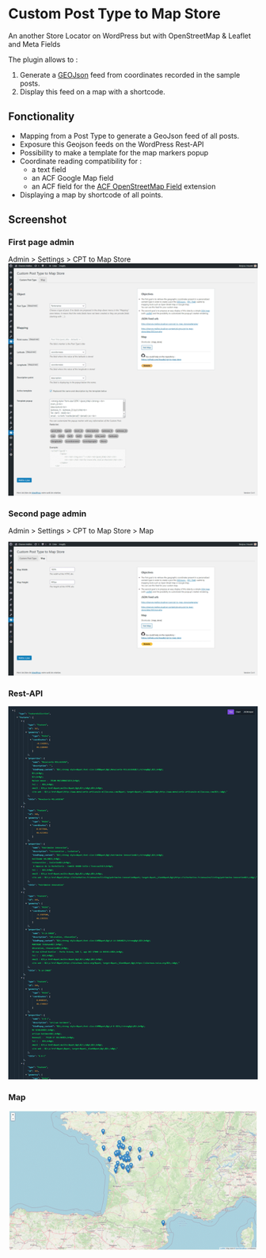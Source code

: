 # Custom Post Type to Map Store
An another Store Locator on WordPress but with OpenStreetMap &amp; Leaflet and Meta Fields

The plugin allows to :

1. Generate a [GEOJson](https://en.wikipedia.org/wiki/GeoJSON) feed from coordinates recorded in the sample posts.
2. Display this feed on a map with a shortcode.

## Fonctionality

- Mapping from a Post Type to generate a GeoJson feed of all posts.
- Exposure this Geojson feeds on the WordPress Rest-API
- Possibility to make a template for the map markers popup
- Coordinate reading compatibility for :
    - a text field
    - an ACF Google Map field
    - an ACF field for the [ACF OpenStreetMap Field](https://wordpress.org/plugins/acf-openstreetmap-field/) extension
- Displaying a map by shortcode of all points.

## Screenshot

### First page admin
Admin > Settings > CPT to Map Store
![Screenshot admin 1](https://raw.githubusercontent.com/lriaudel/cpt-to-map-store/master/.wordpress.org/screenshot-1.png "Screeshot admin 1")

### Second page admin

Admin > Settings > CPT to Map Store > Map

![Screenshot admin 2](https://raw.githubusercontent.com/lriaudel/cpt-to-map-store/master/.wordpress.org/screenshot-2.png "Screeshot admin 2")

### Rest-API
![GeoJson](https://raw.githubusercontent.com/lriaudel/cpt-to-map-store/master/.wordpress.org/screenshot-3.png "GeoJson")

### Map
![Map](https://raw.githubusercontent.com/lriaudel/cpt-to-map-store/master/.wordpress.org/screenshot-4.png "Map")